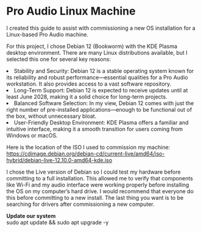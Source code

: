 # Pro Audio Linux Machine
I created this guide to assist with commissioning a new OS installation for a Linux-based Pro Audio machine.

For this project, I chose Debian 12 (Bookworm) with the KDE Plasma desktop environment. There are many Linux distributions available, but I selected this one for several key reasons:

<li>Stability and Security: Debian 12 is a stable operating system known for its reliability and robust performance—essential qualities for a Pro Audio workstation. It also provides access to a vast software repository.</li>

<li>Long-Term Support: Debian 12 is expected to receive updates until at least June 2028, making it a solid choice for long-term projects.</li>

<li>Balanced Software Selection: In my view, Debian 12 comes with just the right number of pre-installed applications—enough to be functional out of the box, without unnecessary bloat.</li>

<li>User-Friendly Desktop Environment: KDE Plasma offers a familiar and intuitive interface, making it a smooth transition for users coming from Windows or macOS.</li><p></p>

Here is the location of the ISO I used to commission my machine:
https://cdimage.debian.org/debian-cd/current-live/amd64/iso-hybrid/debian-live-12.10.0-amd64-kde.iso

I chose the Live version of Debian so I could test my hardware before committing to a full installation. This allowed me to verify that components like Wi-Fi and my audio interface were working properly before installing the OS on my computer’s hard drive.  I would recommend that everyone do this before committing to a new install.  The last thing you want is to be searching for drivers after commissioning a new computer.

<b>Update our system</b><br>
  sudo apt update && sudo apt upgrade -y




